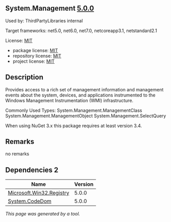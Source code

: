 System.Management [5.0.0](https://www.nuget.org/packages/System.Management/5.0.0)
--------------------

Used by: ThirdPartyLibraries internal

Target frameworks: net5.0, net6.0, net7.0, netcoreapp3.1, netstandard2.1

License: [MIT](../../../../licenses/mit) 

- package license: [MIT](https://licenses.nuget.org/MIT) 
- repository license: [MIT](git://github.com/dotnet/runtime) 
- project license: [MIT](https://github.com/dotnet/runtime) 

Description
-----------
Provides access to a rich set of management information and management events about the system, devices, and applications instrumented to the Windows Management Instrumentation (WMI) infrastructure.

Commonly Used Types:
System.Management.ManagementClass
System.Management.ManagementObject
System.Management.SelectQuery
 
When using NuGet 3.x this package requires at least version 3.4.

Remarks
-----------
no remarks


Dependencies 2
-----------

|Name|Version|
|----------|:----|
|[Microsoft.Win32.Registry](../../../../packages/nuget.org/microsoft.win32.registry/5.0.0)|5.0.0|
|[System.CodeDom](../../../../packages/nuget.org/system.codedom/5.0.0)|5.0.0|

*This page was generated by a tool.*